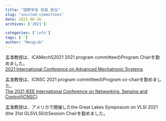 ```yaml
---
title: "国際学会 役員 担当"
slug: "invited-committees"
date: 2021-06-26
archives: ['2021']

categories: ['info']
tags: ['']
author: "MengLab"
---
```

孟准教授は、ICAMechS2021 2021 program committeeのProgram Chairを勤めました。  
[2021 International Conference on Advanced Mechatronic Systems](http://web.tuat.ac.jp/~deng/ICAMechS2021/icamechs2021.html)

孟准教授は、ICNSC 2021 program committeeのProgram co-chairを勤めました。  
[The 2021 IEEE International Conference on Networking, Sensing and Control(ICNSC)](http://icnsc2021.com/)

孟准教授は、アメリカで開催したthe Great Lakes Symposium on VLSI 2021 (the 31st GLSVLSI)のSession Chairを勤めました。
